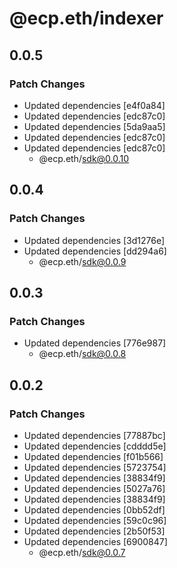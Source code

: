 # @ecp.eth/indexer

## 0.0.5

### Patch Changes

- Updated dependencies [e4f0a84]
- Updated dependencies [edc87c0]
- Updated dependencies [5da9aa5]
- Updated dependencies [edc87c0]
- Updated dependencies [edc87c0]
  - @ecp.eth/sdk@0.0.10

## 0.0.4

### Patch Changes

- Updated dependencies [3d1276e]
- Updated dependencies [dd294a6]
  - @ecp.eth/sdk@0.0.9

## 0.0.3

### Patch Changes

- Updated dependencies [776e987]
  - @ecp.eth/sdk@0.0.8

## 0.0.2

### Patch Changes

- Updated dependencies [77887bc]
- Updated dependencies [cdddd5e]
- Updated dependencies [f01b566]
- Updated dependencies [5723754]
- Updated dependencies [38834f9]
- Updated dependencies [5027a76]
- Updated dependencies [38834f9]
- Updated dependencies [0bb52df]
- Updated dependencies [59c0c96]
- Updated dependencies [2b50f53]
- Updated dependencies [6900847]
  - @ecp.eth/sdk@0.0.7
